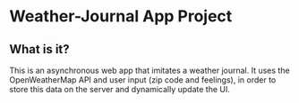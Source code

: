 # Weather-Journal App Project

## What is it?
This is an asynchronous web app that imitates a weather journal.
It uses the OpenWeatherMap API and user input (zip code and feelings),
in order to store this data on the server and dynamically update the UI.
